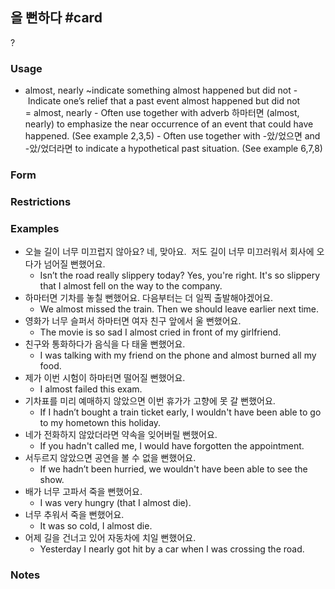 ## 을 뻔하다 #card
?
### Usage
- almost, nearly ~indicate something almost happened but did not
- Indicate one’s relief that a past event almost happened but did not = almost, nearly
- Often use together with adverb 하마터면 (almost, nearly) to emphasize the near occurrence of an event that could have happened. (See example 2,3,5)
- Often use together with -았/었으면 and -았/었더라면 to indicate a hypothetical past situation. (See example 6,7,8)
### Form
### Restrictions
### Examples
- 오늘 길이 너무 미끄럽지 않아요?
	네, 맞아요.  저도 길이 너무 미끄러워서 회사에 오다가 넘어질 뻔했어요.
	- Isn’t the road really slippery today?
		Yes, you're right. It's so slippery that I almost fell on the way to the company.
- 하마터면 기차를 놓칠 뻔했어요.
	다음부터는 더 일찍 출발해야겠어요.
	- We almost missed the train.
		Then we should leave earlier next time.
- 영화가 너무 슬퍼서 하마터면 여자 친구 앞에서 울 뻔했어요.
	- The movie is so sad I almost cried in front of my girlfriend.
- 친구와 통화하다가 음식을 다 태울 뻔했어요.
	- I was talking with my friend on the phone and almost burned all my food.
- 제가 이번 시험이 하마터면 떨어질 뻔했어요.
	- I almost failed this exam.
- 기차표를 미리 예매하지 않았으면 이번 휴가가 고향에 못 갈 뻔했어요.
	- If I hadn’t bought a train ticket early, I wouldn't have been able to go to my hometown this holiday.
- 네가 전화하지 않았더라면 약속을 잊어버릴 뻔했어요.
	- If you hadn't called me, I would have forgotten the appointment.
- 서두르지 않았으면 공연을 볼 수 없을 뻔했어요.
	- If we hadn’t been hurried, we wouldn't have been able to see the show.
- 배가 너무 고파서 죽을 뻔했어요.
	- I was very hungry (that I almost die).
- 너무 추워서 죽을 뻔했어요.
	- It was so cold, I almost die.
- 어제 길을 건너고 있어 자동차에 치일 뻔했어요.
	- Yesterday I nearly got hit by a car when I was crossing the road.
### Notes
<!--SR:!2024-10-02,9,230-->